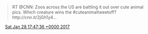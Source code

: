 > RT @CNN: Zoos across the US are battling it out over cute animal pics\. Which creature wins the \#cuteanimaltweetoff? http://cnn\.it/2jGh1y4…

<img src="../../media/tweet.ico" width="12" /> [Sat Jan 28 17:47:36 +0000 2017](https://twitter.com/DromerDenker/status/825399942864846848)